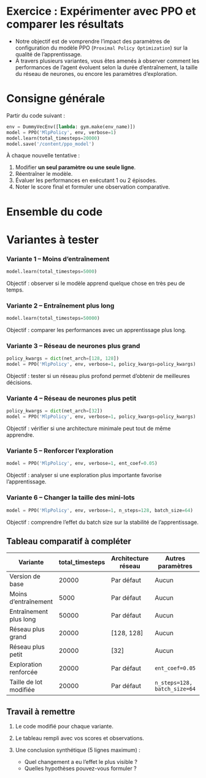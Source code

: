 # Exercice : Expérimenter avec PPO et comparer les résultats



- Notre objectif est de vomprendre l’impact des paramètres de configuration du modèle PPO (`Proximal Policy Optimization`) sur la qualité de l’apprentissage. 
- À travers plusieurs variantes, vous êtes amenés à observer comment les performances de l’agent évoluent selon la durée d’entraînement, la taille du réseau de neurones, ou encore les paramètres d’exploration.



# Consigne générale

Partir du code suivant :

```python
env = DummyVecEnv([lambda: gym.make(env_name)])
model = PPO('MlpPolicy', env, verbose=1)
model.learn(total_timesteps=20000)
model.save('/content/ppo_model')
```

À chaque nouvelle tentative :

1. Modifier **un seul paramètre ou une seule ligne**.
2. Réentraîner le modèle.
3. Évaluer les performances en exécutant 1 ou 2 épisodes.
4. Noter le score final et formuler une observation comparative.



# Ensemble du code





# Variantes à tester

### Variante 1 – Moins d’entraînement

```python
model.learn(total_timesteps=5000)
```

Objectif : observer si le modèle apprend quelque chose en très peu de temps.



### Variante 2 – Entraînement plus long

```python
model.learn(total_timesteps=50000)
```

Objectif : comparer les performances avec un apprentissage plus long.



### Variante 3 – Réseau de neurones plus grand

```python
policy_kwargs = dict(net_arch=[128, 128])
model = PPO('MlpPolicy', env, verbose=1, policy_kwargs=policy_kwargs)
```

Objectif : tester si un réseau plus profond permet d’obtenir de meilleures décisions.


### Variante 4 – Réseau de neurones plus petit

```python
policy_kwargs = dict(net_arch=[32])
model = PPO('MlpPolicy', env, verbose=1, policy_kwargs=policy_kwargs)
```

Objectif : vérifier si une architecture minimale peut tout de même apprendre.



### Variante 5 – Renforcer l’exploration

```python
model = PPO('MlpPolicy', env, verbose=1, ent_coef=0.05)
```

Objectif : analyser si une exploration plus importante favorise l’apprentissage.



### Variante 6 – Changer la taille des mini-lots

```python
model = PPO('MlpPolicy', env, verbose=1, n_steps=128, batch_size=64)
```

Objectif : comprendre l’effet du batch size sur la stabilité de l’apprentissage.



## Tableau comparatif à compléter

| Variante               | total\_timesteps | Architecture réseau | Autres paramètres            | Score moyen | Observation |
| ---------------------- | ---------------- | ------------------- | ---------------------------- | ----------- | ----------- |
| Version de base        | 20000            | Par défaut          | Aucun                        |             |             |
| Moins d’entraînement   | 5000             | Par défaut          | Aucun                        |             |             |
| Entraînement plus long | 50000            | Par défaut          | Aucun                        |             |             |
| Réseau plus grand      | 20000            | \[128, 128]         | Aucun                        |             |             |
| Réseau plus petit      | 20000            | \[32]               | Aucun                        |             |             |
| Exploration renforcée  | 20000            | Par défaut          | `ent_coef=0.05`              |             |             |
| Taille de lot modifiée | 20000            | Par défaut          | `n_steps=128, batch_size=64` |             |             |



## Travail à remettre

1. Le code modifié pour chaque variante.
2. Le tableau rempli avec vos scores et observations.
3. Une conclusion synthétique (5 lignes maximum) :

   * Quel changement a eu l’effet le plus visible ?
   * Quelles hypothèses pouvez-vous formuler ?


